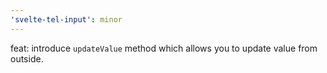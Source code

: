 ```yaml
---
'svelte-tel-input': minor
---
```


feat: introduce `updateValue` method which allows you to update value from outside.
